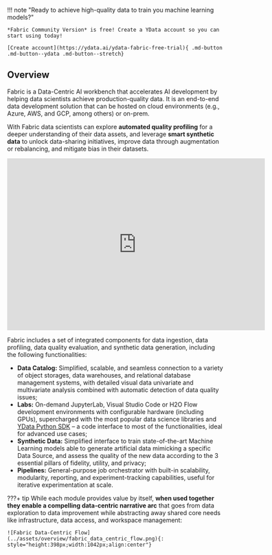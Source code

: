 
!!! note "Ready to achieve high-quality data to train you machine learning models?"

    *Fabric Community Version* is free! Create a YData account so you can start using today!

    [Create account](https://ydata.ai/ydata-fabric-free-trial){ .md-button .md-button--ydata .md-button--stretch}


## Overview
Fabric is a Data-Centric AI workbench that accelerates AI development by helping data scientists achieve production-quality data. It is an end-to-end data development solution that can be hosted on cloud environments (e.g., Azure, AWS, and GCP, among others) or on-prem.

With Fabric data scientists can explore **automated quality profiling** for a deeper understanding of their data assets, and leverage **smart synthetic data** to unlock data-sharing initiatives, improve data through augmentation or rebalancing, and mitigate bias in their datasets.

<p align="center"> <iframe width="600" height="400" src="https://www.youtube.com/embed/ccF0RaxVLrk" title="Fabric -  The data development platform for improved AI performance" frameborder="0" allow="accelerometer; autoplay; clipboard-write; encrypted-media; gyroscope; picture-in-picture; web-share" allowfullscreen></iframe></p>

Fabric includes a set of integrated components for data ingestion, data profiling, data quality evaluation, and synthetic data generation, including the following functionalities:

- **Data Catalog:** Simplified, scalable, and seamless connection to a variety of object storages, data warehouses, and relational database management systems, with detailed visual data univariate and multivariate analysis combined with automatic detection of data quality issues;
- **Labs:** On-demand JupyterLab, Visual Studio Code or H2O Flow development environments with configurable hardware (including GPUs), supercharged with the most popular data science libraries and [YData Python SDK](sdk/index.md) – a code interface to most of the functionalities, ideal for advanced use cases;
- **Synthetic Data:** Simplified interface to train state-of-the-art Machine Learning models able to generate artificial data mimicking a specific Data Source, and assess the quality of the new data according to the 3 essential pillars of fidelity, utility, and privacy;
- **Pipelines:** General-purpose job orchestrator with built-in scalability, modularity, reporting, and experiment-tracking capabilities, useful for iterative experimentation at scale.


???+ tip
    While each module provides value by itself, **when used together they enable a compelling data-centric narrative arc** that goes from data exploration to data improvement while abstracting away shared core needs like infrastructure, data access, and workspace management:


    ![Fabric Data-Centric Flow](../assets/overview/fabric_data_centric_flow.png){: style="height:398px;width:1042px;align:center"}

